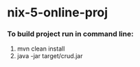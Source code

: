 # nix-5-online-proj

### To build project run in command line:
1. mvn clean install
2. java -jar target/crud.jar

